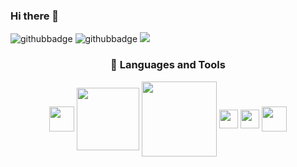 ### Hi there 👋

![githubbadge](https://img.shields.io/github/followers/StatMixedML?style=social)
![githubbadge](https://img.shields.io/github/stars/StatMixedML?style=social)
![](https://komarev.com/ghpvc/?username=StatMixedML&color=brightgreen&style=flat)

<h3 align="center"> 💼 Languages and Tools</h3>

<p align="center">  
  <img align="center" height="40" width="40" src="https://cdn.jsdelivr.net/gh/devicons/devicon/icons/python/python-original-wordmark.svg">
  <img align="center" height="100" width="100" src="https://cdn.jsdelivr.net/gh/devicons/devicon/icons/pytorch/pytorch-original-wordmark.svg">
  <img align="center" height="120" width="120" src="https://cdn.jsdelivr.net/gh/devicons/devicon/icons/tensorflow/tensorflow-original-wordmark.svg"> 
  <img align="center" height="30" width="30" src="https://cdn.jsdelivr.net/gh/devicons/devicon/icons/rstudio/rstudio-original.svg">
  <img align="center" height="30" width="30" src="https://cdn.jsdelivr.net/gh/devicons/devicon/icons/github/github-original.svg">
  <img align="center" height="40" width="40" src="https://cdn.jsdelivr.net/gh/devicons/devicon/icons/latex/latex-original.svg">  
</p>




<!--
**StatMixedML/StatMixedML** is a ✨ _special_ ✨ repository because its `README.md` (this file) appears on your GitHub profile.

Here are some ideas to get you started:

- 🔭 I’m currently working on ...
- 🌱 I’m currently learning ...
- 👯 I’m looking to collaborate on ...
- 🤔 I’m looking for help with ...
- 💬 Ask me about ...
- 📫 How to reach me: ...
- 😄 Pronouns: ...
- ⚡ Fun fact: ...
-->

